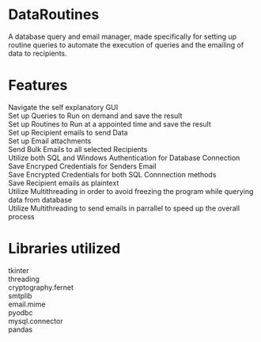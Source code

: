 # DataRoutines
A database query and email manager, made specifically for setting up routine queries to automate the execution of queries and the emailing of data to recipients.

# Features
Navigate the self explanatory GUI \
Set up Queries to Run on demand and save the result\
Set up Routines to Run at a appointed time and save the result\
Set up Recipient emails to send Data\
Set up Email attachments\
Send Bulk Emails to all selected Recipients\
Utilize both SQL and Windows Authentication for Database Connection\
Save Encryped Credentials for Senders Email\
Save Encrypted Credentials for both SQL Connnection methods\
Save Recipient emails as plaintext\
Utilize Multithreading in order to avoid freezing the program while querying data from database\
Utilize Multithreading to send emails in parrallel to speed up the overall process

# Libraries utilized
tkinter\
threading\
cryptography.fernet\
smtplib\
email.mime\
pyodbc\
mysql.connector\
pandas




